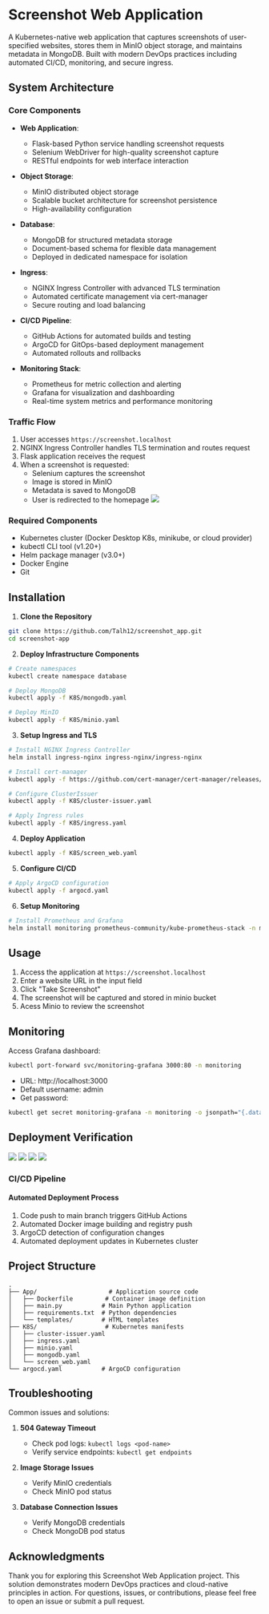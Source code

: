 # Screenshot Web Application

A Kubernetes-native web application that captures screenshots of user-specified websites, stores them in MinIO object storage, and maintains metadata in MongoDB. Built with modern DevOps practices including automated CI/CD, monitoring, and secure ingress.

## System Architecture

### Core Components
- **Web Application**: 
  - Flask-based Python service handling screenshot requests
  - Selenium WebDriver for high-quality screenshot capture
  - RESTful endpoints for web interface interaction

- **Object Storage**: 
  - MinIO distributed object storage
  - Scalable bucket architecture for screenshot persistence
  - High-availability configuration

- **Database**: 
  - MongoDB for structured metadata storage
  - Document-based schema for flexible data management
  - Deployed in dedicated namespace for isolation

- **Ingress**: 
  - NGINX Ingress Controller with advanced TLS termination
  - Automated certificate management via cert-manager
  - Secure routing and load balancing

- **CI/CD Pipeline**: 
  - GitHub Actions for automated builds and testing
  - ArgoCD for GitOps-based deployment management
  - Automated rollouts and rollbacks

- **Monitoring Stack**: 
  - Prometheus for metric collection and alerting
  - Grafana for visualization and dashboarding
  - Real-time system metrics and performance monitoring

### Traffic Flow
1. User accesses `https://screenshot.localhost`
2. NGINX Ingress Controller handles TLS termination and routes request
3. Flask application receives the request
4. When a screenshot is requested:
   - Selenium captures the screenshot
   - Image is stored in MinIO
   - Metadata is saved to MongoDB
   - User is redirected to the homepage
![](images/k8s%20diagram.png)

### Required Components
- Kubernetes cluster (Docker Desktop K8s, minikube, or cloud provider)
- kubectl CLI tool (v1.20+)
- Helm package manager (v3.0+)
- Docker Engine
- Git

## Installation

1. **Clone the Repository**
```bash
git clone https://github.com/Talh12/screenshot_app.git
cd screenshot-app
```

2. **Deploy Infrastructure Components**
```bash
# Create namespaces
kubectl create namespace database

# Deploy MongoDB
kubectl apply -f K8S/mongodb.yaml

# Deploy MinIO
kubectl apply -f K8S/minio.yaml
```

3. **Setup Ingress and TLS**
```bash
# Install NGINX Ingress Controller
helm install ingress-nginx ingress-nginx/ingress-nginx

# Install cert-manager
kubectl apply -f https://github.com/cert-manager/cert-manager/releases/download/v1.13.2/cert-manager.yaml

# Configure ClusterIssuer
kubectl apply -f K8S/cluster-issuer.yaml

# Apply Ingress rules
kubectl apply -f K8S/ingress.yaml
```

4. **Deploy Application**
```bash
kubectl apply -f K8S/screen_web.yaml
```

5. **Configure CI/CD**
```bash
# Apply ArgoCD configuration
kubectl apply -f argocd.yaml
```

6. **Setup Monitoring**
```bash
# Install Prometheus and Grafana
helm install monitoring prometheus-community/kube-prometheus-stack -n monitoring
```

## Usage

1. Access the application at `https://screenshot.localhost`
2. Enter a website URL in the input field
3. Click "Take Screenshot"
4. The screenshot will be captured and stored in minio bucket 
5. Acess Minio to review the screenshot 


## Monitoring

Access Grafana dashboard:
```bash
kubectl port-forward svc/monitoring-grafana 3000:80 -n monitoring
```
- URL: http://localhost:3000
- Default username: admin
- Get password: 
```bash
kubectl get secret monitoring-grafana -n monitoring -o jsonpath="{.data.admin-password}" | base64 --decode
```

## Deployment Verification

![](images/ingress.png)
![](images/argocd.png)
![](images/db.png)
![](images/object%20storage.png)

### CI/CD Pipeline
#### Automated Deployment Process

1. Code push to main branch triggers GitHub Actions
2. Automated Docker image building and registry push
3. ArgoCD detection of configuration changes
4. Automated deployment updates in Kubernetes cluster


## Project Structure
```
.
├── App/                    # Application source code
│   ├── Dockerfile         # Container image definition
│   ├── main.py           # Main Python application
│   ├── requirements.txt  # Python dependencies
│   └── templates/        # HTML templates
├── K8S/                   # Kubernetes manifests
│   ├── cluster-issuer.yaml
│   ├── ingress.yaml
│   ├── minio.yaml
│   ├── mongodb.yaml
│   └── screen_web.yaml
└── argocd.yaml           # ArgoCD configuration
```

## Troubleshooting

Common issues and solutions:

1. **504 Gateway Timeout**
   - Check pod logs: `kubectl logs <pod-name>`
   - Verify service endpoints: `kubectl get endpoints`

2. **Image Storage Issues**
   - Verify MinIO credentials
   - Check MinIO pod status

3. **Database Connection Issues**
   - Verify MongoDB credentials
   - Check MongoDB pod status

## Acknowledgments

Thank you for exploring this Screenshot Web Application project. This solution demonstrates modern DevOps practices and cloud-native principles in action. For questions, issues, or contributions, please feel free to open an issue or submit a pull request.

